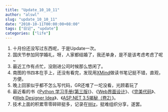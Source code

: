 ```yaml
---
title: "Update_10_10_11"
author: "alswl"
slug: "update_10_10_11"
date: "2010-10-11T00:00:00+08:00"
tags: ["日记", "update"]
categories: ["life"]
---
```


  1. 十月份还没写过东西呢，于是Update一次。
  2. 国庆节参加同学婚礼，呀，人家都结婚了，我还单身，是不是该考虑考虑了呢~
  3. 最近工作有点忙，没刚进公司时候那么悠闲了。
  4. 南图的书四本在手上，还没有看完，发现用[XMind](http://log4d.com/2010/08/mind-map)做读书笔记挺不错，直观，方便。
  5. 晚上回家似乎都不怎么写代码，GR还堆了一坨没看，光顾着玩了
  6. 最近看的书《[Python 学习手册(第三版)](http://book.douban.com/subject/3948354/)》、《[Web界面设计](http://book.douban.com/subject/3821157/)》、《[完美代码](http://book.douban.com/subject/4248358/)》、《[Web Designer Idea](http://book.douban.com/subject/1834319/)》、《[ASP.NET 3.5揭秘（卷2）](http://book.douban.com/subject/3661109/)》。
  7. 技术上面的积累零零碎碎挺多，记录在[Wiz](http://log4d.com/2010/09/my-kms)，挺难组织分享，遂罢。

